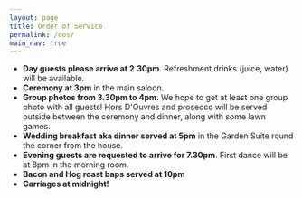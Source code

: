 ```yaml
---
layout: page
title: Order of Service
permalink: /oos/
main_nav: true
---
```


- **Day guests please arrive at 2.30pm**. Refreshment drinks (juice, water) will be available.
- **Ceremony at 3pm** in the main saloon.
- **Group photos from 3.30pm to 4pm**. We hope to get at least one group photo with all guests! Hors D'Ouvres and prosecco will be served outside between the ceremony and dinner, along with some lawn games.
- **Wedding breakfast aka dinner served at 5pm** in the Garden Suite round the corner from the house.
- **Evening guests are requested to arrive for 7.30pm**. First dance will be at 8pm in the morning room. 
- **Bacon and Hog roast baps served at 10pm**
- **Carriages at midnight!**
